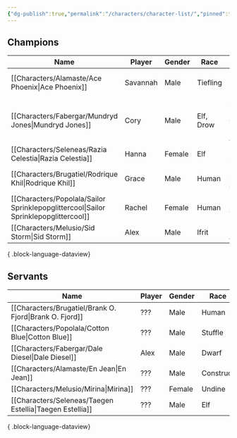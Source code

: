 ```yaml
---
{"dg-publish":true,"permalink":"/characters/character-list/","pinned":true}
---
```


## Champions
| Name                                                                                    | Player   | Gender | Race      | Class                                | Level |
| --------------------------------------------------------------------------------------- | -------- | ------ | --------- | ------------------------------------ | ----- |
| [[Characters/Alamaste/Ace Phoenix\|Ace Phoenix]]                                     | Savannah | Male   | Tiefling  | Hot Rod, Mecha Pilot                 | 10    |
| [[Characters/Fabergar/Mundryd Jones\|Mundryd Jones]]                                 | Cory     | Male   | Elf, Drow | Sentai Member, Gun Bunny, Adventurer | 10    |
| [[Characters/Seleneas/Razia Celestia\|Razia Celestia]]                               | Hanna    | Female | Elf       | Dynamic Sorcerer                     | 10    |
| [[Characters/Brugatiel/Rodrique Khil\|Rodrique Khil]]                                | Grace    | Male   | Human     | Dreed Sporting Chef                  | 10    |
| [[Characters/Popolala/Sailor Sprinklepopglittercool\|Sailor Sprinklepopglittercool]] | Rachel   | Female | Human     | Magical Girl                         | 10    |
| [[Characters/Melusio/Sid Storm\|Sid Storm]]                                          | Alex     | Male   | Ifrit     | Martial Artist                       | 10    |

{ .block-language-dataview}

## Servants
| Name                                                        | Player | Gender | Race      |
| ----------------------------------------------------------- | ------ | ------ | --------- |
| [[Characters/Brugatiel/Brank O. Fjord\|Brank O. Fjord]]  | ???    | Male   | Human     |
| [[Characters/Popolala/Cotton Blue\|Cotton Blue]]         | ???    | Male   | Stuffle   |
| [[Characters/Fabergar/Dale Diesel\|Dale Diesel]]         | Alex   | Male   | Dwarf     |
| [[Characters/Alamaste/En Jean\|En Jean]]                 | ???    | Male   | Construct |
| [[Characters/Melusio/Mirina\|Mirina]]                    | ???    | Female | Undine    |
| [[Characters/Seleneas/Taegen Estellia\|Taegen Estellia]] | ???    | Male   | Elf       |

{ .block-language-dataview}
